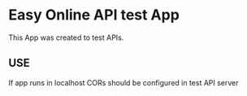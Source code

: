 # Easy Online API test App

This App was created to test APIs.

## USE

If app runs in localhost CORs should be configured in test API server

